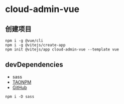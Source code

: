 # cloud-admin-vue

## 创建项目

~~~
npm i -g @vue/cli
npm i -g @vitejs/create-app
npm init @vitejs/app cloud-admin-vue --template vue
~~~

## devDependencies

- sass
- [TAONPM](https://developer.aliyun.com/mirror/npm/package/sass)
- [GitHub](https://github.com/sass/dart-sass)

~~~
npm i -D sass
~~~
